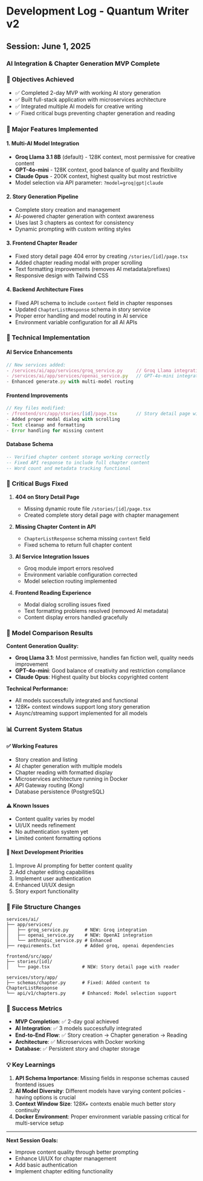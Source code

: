 # Development Log - Quantum Writer v2

## Session: June 1, 2025
### AI Integration & Chapter Generation MVP Complete

### 🎯 Objectives Achieved
- ✅ Completed 2-day MVP with working AI story generation
- ✅ Built full-stack application with microservices architecture
- ✅ Integrated multiple AI models for creative writing
- ✅ Fixed critical bugs preventing chapter generation and reading

### 🚀 Major Features Implemented

#### 1. Multi-AI Model Integration
- **Groq Llama 3.1 8B** (default) - 128K context, most permissive for creative content
- **GPT-4o-mini** - 128K context, good balance of quality and flexibility  
- **Claude Opus** - 200K context, highest quality but most restrictive
- Model selection via API parameter: `?model=groq|gpt|claude`

#### 2. Story Generation Pipeline
- Complete story creation and management
- AI-powered chapter generation with context awareness
- Uses last 3 chapters as context for consistency
- Dynamic prompting with custom writing styles

#### 3. Frontend Chapter Reader
- Fixed story detail page 404 error by creating `/stories/[id]/page.tsx`
- Added chapter reading modal with proper scrolling
- Text formatting improvements (removes AI metadata/prefixes)
- Responsive design with Tailwind CSS

#### 4. Backend Architecture Fixes
- Fixed API schema to include `content` field in chapter responses
- Updated `ChapterListResponse` schema in story service
- Proper error handling and model routing in AI service
- Environment variable configuration for all AI APIs

### 🔧 Technical Implementation

#### AI Service Enhancements
```typescript
// New services added:
- /services/ai/app/services/groq_service.py     // Groq Llama integration
- /services/ai/app/services/openai_service.py   // GPT-4o-mini integration
- Enhanced generate.py with multi-model routing
```

#### Frontend Improvements
```typescript
// Key files modified:
- /frontend/src/app/stories/[id]/page.tsx       // Story detail page with chapter reader
- Added proper modal dialog with scrolling
- Text cleanup and formatting
- Error handling for missing content
```

#### Database Schema
```sql
-- Verified chapter content storage working correctly
-- Fixed API response to include full chapter content
-- Word count and metadata tracking functional
```

### 🐛 Critical Bugs Fixed

1. **404 on Story Detail Page**
   - Missing dynamic route file `/stories/[id]/page.tsx`
   - Created complete story detail page with chapter management

2. **Missing Chapter Content in API**
   - `ChapterListResponse` schema missing `content` field
   - Fixed schema to return full chapter content

3. **AI Service Integration Issues**
   - Groq module import errors resolved
   - Environment variable configuration corrected
   - Model selection routing implemented

4. **Frontend Reading Experience**
   - Modal dialog scrolling issues fixed
   - Text formatting problems resolved (removed AI metadata)
   - Content display errors handled gracefully

### 🔄 Model Comparison Results

**Content Generation Quality:**
- **Groq Llama 3.1**: Most permissive, handles fan fiction well, quality needs improvement
- **GPT-4o-mini**: Good balance of creativity and restriction compliance
- **Claude Opus**: Highest quality but blocks copyrighted content

**Technical Performance:**
- All models successfully integrated and functional
- 128K+ context windows support long story generation
- Async/streaming support implemented for all models

### 📊 Current System Status

#### ✅ Working Features
- Story creation and listing
- AI chapter generation with multiple models
- Chapter reading with formatted display
- Microservices architecture running in Docker
- API Gateway routing (Kong)
- Database persistence (PostgreSQL)

#### ⚠️ Known Issues
- Content quality varies by model
- UI/UX needs refinement
- No authentication system yet
- Limited content formatting options

#### 🚧 Next Development Priorities
1. Improve AI prompting for better content quality
2. Add chapter editing capabilities
3. Implement user authentication
4. Enhanced UI/UX design
5. Story export functionality

### 📂 File Structure Changes
```
services/ai/
├── app/services/
│   ├── groq_service.py      # NEW: Groq integration
│   ├── openai_service.py    # NEW: OpenAI integration
│   └── anthropic_service.py # Enhanced
├── requirements.txt         # Added groq, openai dependencies

frontend/src/app/
├── stories/[id]/
│   └── page.tsx            # NEW: Story detail page with reader

services/story/app/
├── schemas/chapter.py      # Fixed: Added content to ChapterListResponse
└── api/v1/chapters.py      # Enhanced: Model selection support
```

### 🎯 Success Metrics
- **MVP Completion**: ✅ 2-day goal achieved
- **AI Integration**: ✅ 3 models successfully integrated
- **End-to-End Flow**: ✅ Story creation → Chapter generation → Reading
- **Architecture**: ✅ Microservices with Docker working
- **Database**: ✅ Persistent story and chapter storage

### 💡 Key Learnings
1. **API Schema Importance**: Missing fields in response schemas caused frontend issues
2. **AI Model Diversity**: Different models have varying content policies - having options is crucial
3. **Context Window Size**: 128K+ contexts enable much better story continuity
4. **Docker Environment**: Proper environment variable passing critical for multi-service setup

---

**Next Session Goals:**
- Improve content quality through better prompting
- Enhance UI/UX for chapter management
- Add basic authentication
- Implement chapter editing functionality